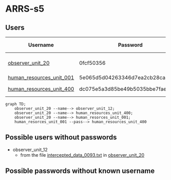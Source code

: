 # ARRS-s5

## Users
| Username | Password | Name | Unlock time |
|----------|----------|------|-------------|
| [observer_unit_20](./Users/observer_unit_20.md) | 0fcf50356 | - | Start of the event |
| [human_resources_unit_001](./Users/human_resources_unit_001.md) | 5e065d5d04263346d7ea2cb28ca225a8 | - | |
| [human_resources_unit_400](./Users/human_resources_unit_400.md) | dc075e5a3d85be49b5035bbe7faebe89 | - | 18:30 GMT+1 |

```mermaid
graph TD;
    observer_unit_20 --name--> observer_unit_12;
    observer_unit_20 --name--> human_resources_unit_400;
    observer_unit_20 --name--> human_resorces_unit_001;
    human_resorces_unit_001 --pass--> human_resources_unit_400
```

## Possible users without passwords
- observer_unit_12
    - from the file [intercepted_data_0093.txt](https://github.com/3ncy/ARRS-s5/blob/main/Users/observer_unit_20.md#file-intercepted_data_0093txt) in [observer_unit_20](https://github.com/3ncy/ARRS-s5/blob/main/Users/observer_unit_20.md)
  
## Possible passwords without known username
